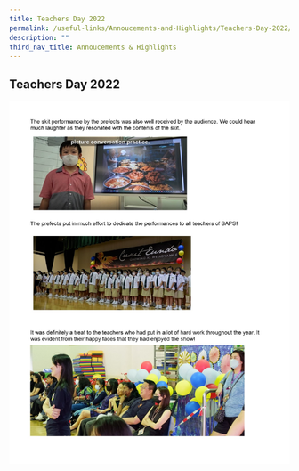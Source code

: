 ```yaml
---
title: Teachers Day 2022
permalink: /useful-links/Annoucements-and-Highlights/Teachers-Day-2022/
description: ""
third_nav_title: Annoucements & Highlights
---
```

## Teachers Day 2022

![](/images/teachers%20day%202022_b.jpeg)